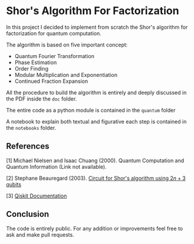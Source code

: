 # Shor's Algorithm For Factorization

In this project I decided to implement from scratch the Shor's algorithm for factorization for quantum computation. 

The algorithm is based on five important concept:

- Quantum Fourier Transformation
- Phase Estimation
- Order Finding
- Modular Multiplication and Exponentiation
- Continued Fraction Expansion

All the procedure to build the algorithm is entirely and deeply discussed in the PDF inside the `doc` folder.

The entire code as a python module is contained in the `quantum` folder

A notebook to explain both textual and figurative each step is contained in the `notebooks` folder.

## References

[1] Michael Nielsen and Isaac Chuang (2000). Quantum Computation and Quantum Information (Link not available).

[2] Stephane Beauregard (2003). [Circuit for Shor's algorithm using $2n + 3$ qubits](https://arxiv.org/pdf/quant-ph/0205095.pdf)

[3] [Qiskit Documentation](https://qiskit.org/documentation/getting_started.html)

## Conclusion

The code is entirely public. For any addition or improvements feel free to ask and make pull requests.
